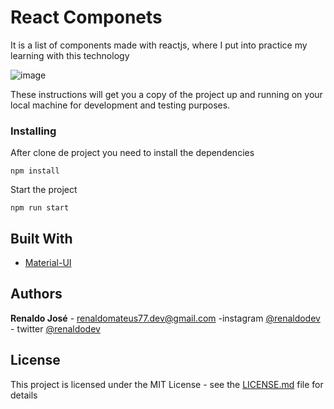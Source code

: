 # React Componets

It is a list of components made with reactjs, where I put into practice my learning with this technology

![image](https://user-images.githubusercontent.com/48330827/84286264-5fad5480-ab36-11ea-8774-f00a4222b523.png)

These instructions will get you a copy of the project up and running on your local machine for development and testing purposes.


### Installing

After clone de project you need to install the dependencies

```
npm install 
```
Start the project
```
npm run start
```
## Built With

* [Material-UI](http://https://material-ui.com/) 

## Authors

**Renaldo José** - renaldomateus77.dev@gmail.com -instagram [@renaldodev](https://www.instagram.com/renaldo.rj) - twitter [@renaldodev](https://twitter.com/renaldodev)


## License

This project is licensed under the MIT License - see the [LICENSE.md](LICENSE.md) file for details
